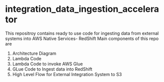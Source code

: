# integration_data_ingestion_accelerator
This repositroy contains ready to use code for ingesting data from external systems into AWS Native Services- RedShift
Main components of this repo are 
1) Architecture Diagram
2) Lambda Code
3) Lambda Code to invoke AWS Glue
4) GLue Code to Ingest data into RedShift
5) High Level Flow for External Integration System to S3
